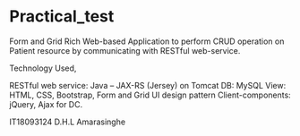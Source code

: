 # Practical_test

Form and Grid Rich Web-based Application to perform CRUD operation
on Patient resource by communicating with RESTful web-service. 

Technology Used,

RESTful web service: Java – JAX-RS (Jersey) on Tomcat
DB: MySQL
View: HTML, CSS, Bootstrap,
Form and Grid UI design pattern 
Client-components: jQuery, Ajax for DC. 


IT18093124
D.H.L Amarasinghe
